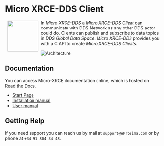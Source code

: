 # Micro XRCE-DDS Client

<a href="http://www.eprosima.com"><img src="https://encrypted-tbn3.gstatic.com/images?q=tbn:ANd9GcSd0PDlVz1U_7MgdTe0FRIWD0Jc9_YH-gGi0ZpLkr-qgCI6ZEoJZ5GBqQ" align="left" hspace="8" vspace="2" width="100" height="100" ></a>

In *Micro XRCE-DDS* a *Micro XRCE-DDS Client* can communicate with DDS Network as any other DDS actor could do.
Clients can publish and subscribe to data topics in *DDS Global Data Space*. *Micro XRCE-DDS* provides you with a C API to create *Micro XRCE-DDS Clients*.

![Architecture](docs/architecture_client.png)


## Documentation

You can access Micro-XRCE documentation online, which is hosted on Read the Docs.

* [Start Page](http://micro-xrce-dds.readthedocs.io)
* [Installation manual](http://micro-xrce-dds.readthedocs.io/en/latest/installation.html)
* [User manual](http://micro-xrce-dds.readthedocs.io/en/latest/introduction.html)

## Getting Help

If you need support you can reach us by mail at `support@eProsima.com` or by phone at `+34 91 804 34 48`.
